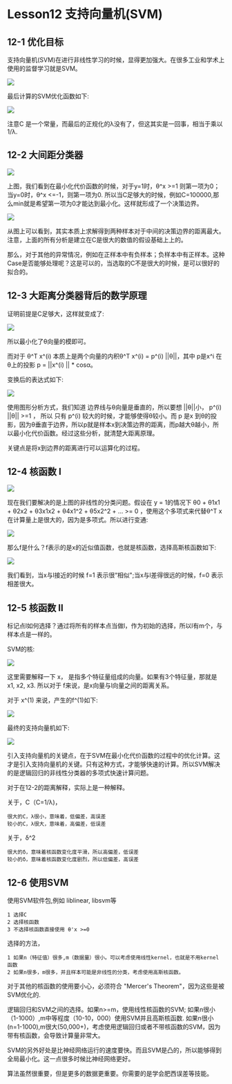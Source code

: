 # Lesson12 支持向量机(SVM)

## 12-1 优化目标

支持向量机(SVM)在进行非线性学习的时候，显得更加强大。在很多工业和学术上使用的监督学习就是SVM。

![](../../res/quant/12_1.png)

最后计算的SVM优化函数如下:

![](../../res/quant/12_2.png)

注意C 是一个常量，而最后的正规化的λ没有了，但这其实是一回事，相当于乘以1/λ.

## 12-2 大间距分类器

![](../../res/quant/12_3.png)

上图，我们看到在最小化代价函数的时候，对于y=1时，θ^x >=1 则第一项为0；当y=0时，θ^x <=-1，则第一项为0. 所以当C足够大的时候，例如C=100000,那么min就是希望第一项为0才能达到最小化。这样就形成了一个决策边界。

![](../../res/quant/12_4.png)

从图上可以看到，其实本质上求解得到两种样本对于中间的决策边界的距离最大。注意，上面的所有分析是建立在C是很大的数值的假设基础上上的。

那么，对于其他的异常情况，例如在正样本中有负样本；负样本中有正样本。这种Case是否能够处理呢？这是可以的，当选取的C不是很大的时候，是可以很好的拟合的。

## 12-3 大距离分类器背后的数学原理

证明前提是C足够大，这样就变成了:

![](../../res/quant/12_5.png)

所以最小化了θ向量的模即可。

而对于 θ^T x^(i) 本质上是两个向量的内积θ^T x^(i) = p^(i) ||θ||，其中 p是x^i 在θ上的投影 p = ||x^(i) || * cosα。

变换后的表达式如下:

![](../../res/quant/12_6.png)

使用图形分析方式，我们知道 边界线与θ向量是垂直的，所以要想 ||θ||小， p^(i) ||θ|| >=1 ， 所以 只有 p^(i) 较大的时候，才能够使得θ较小。而 p 是x 到θ的投影，因为θ垂直于边界，所以p就是样本x到决策边界的距离，而p越大θ越小，所以最小化代价函数。经过这些分析，就清楚大距离原理。

关键点是将x到边界的距离进行可以运算化的过程。

## 12-4 核函数 I

![](../../res/quant/12_7.png)

现在我们要解决的是上图的非线性的分类问题。假设在 y = 1的情况下 θ0 + θ1x1 + θ2x2 + θ3x1x2 + θ4x1^2 + θ5x2^2 + ... >= 0 ，使用这个多项式来代替θ^T x 在计算量上是很大的，因为是多项式。所以进行变通:

![](../../res/quant/12_8.png)

那么f是什么？f表示的是x的近似值函数，也就是核函数，选择高斯核函数如下:

![](../../res/quant/12_9.png)

我们看到，当x与l接近的时候 f=1 表示很“相似";当x与l差得很远的时候，f=0 表示相差很大。

## 12-5 核函数 II

标记点l如何选择？通过将所有的样本点当做l，作为初始的选择，所以l有m个，与样本点是一样的。

SVM的核:

![](../../res/quant/12_10.png)

这里需要解释一下 x， 是指多个特征量组成的向量。如果有3个特征量，那就是 x1, x2, x3. 所以对于 f来说，是x向量与l向量之间的距离关系。

对于 x^\(1) 来说，产生的f^\(1)如下:

![](../../res/quant/12_11.png)

最终的支持向量机如下:

![](../../res/quant/12_12.png)

引入支持向量机的关键点，在于SVM在最小化代价函数的过程中的优化计算。这才是引入支持向量机的关键。只有这种方式，才能够快速的计算。所以SVM解决的是逻辑回归的非线性分类器的多项式快速计算问题。

对于在12-2的距离解释，实际上是一种解释。 

关于，C（C=1/λ)，

	很大的C，λ很小，意味着，低偏差，高误差
	较小的C，λ很大，意味着，高偏差，低误差
	
关于，δ^2

	很大的δ，意味着核函数变化度平滑，所以高偏差，低误差
	较小的δ，意味着核函数变化度剧烈，所以低偏差，高误差
	
## 12-6 使用SVM

使用SVM软件包,例如 liblinear, libsvm等

	1 选择C
	2 选择核函数
	3 不选择核函数直接使用 θ'x >=0 
	
选择的方法，

	1 如果n（特征值）很多,m（数据量）很小。可以考虑使用线性kernel，也就是不用kernel 函数
	2 如果n很多，m很多，并且样本可能是非线性的分类，考虑使用高斯核函数。
	
对于其他的核函数的使用要小心，必须符合 "Mercer's Theorem"，因为这些是被SVM优化的.

逻辑回归和SVM之间的选择。如果n>=m，使用线性核函数的SVM; 如果n很小（1-1000）,m中等程度（10-10，000）使用SVM并且高斯核函数. 如果n很小(n=1-1000),m很大(50,000+)，考虑使用逻辑回归或者不带核函数的SVM，因为带有核函数，会导致计算量非常大。

SVM的另外好处是比神经网络运行的速度要快。而且SVM是凸的，所以能够得到全局最小化。这一点很多时候比神经网络更好。

算法虽然很重要，但是更多的数据更重要。你需要的是学会肥西误差等技能。
	





